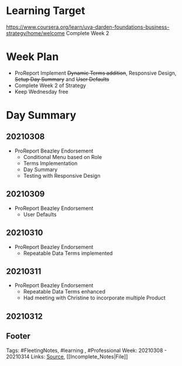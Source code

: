 # Learning Target
https://www.coursera.org/learn/uva-darden-foundations-business-strategy/home/welcome
Complete Week 2

# Week Plan
- ProReport Implement ~~Dynamic Terms addition~~, Responsive Design, ~~Setup Day Summary~~ and ~~User Defaults~~
- Complete Week 2 of Strategy 
- Keep Wednesday free 


# Day Summary
## 20210308
- ProReport Beazley Endorsement
	- Conditional Menu based on Role
	- Terms Implementation
	- Day Summary
	- Testing with Responsive Design

## 20210309
- ProReport Beazley Endorsement
	- User Defaults
	
## 20210310
- ProReport Beazley Endorsement
	- Repeatable Data Terms implemented
	

## 20210311
- ProReport Beazley Endorsement
	- Repeatable Data Terms enhanced
	- Had meeting with Christine to incorporate multiple Product

## 20210312


## Footer

Tags: #FleetingNotes, #learning , #Professional
Week: 20210308 - 20210314
Links: 
[Source](template.md), [[Incomplete_Notes|File]]

<!--
Comment - 
-->
<!--stackedit_data:
eyJoaXN0b3J5IjpbMTI4NjY4NzA3MSwtNzU0OTgyNjU2LDEyMD
Y4OTc5MTEsLTE3ODMxMjc5OSwxODk0NDY5MTIyLC03MDEwMzQ0
NV19
-->